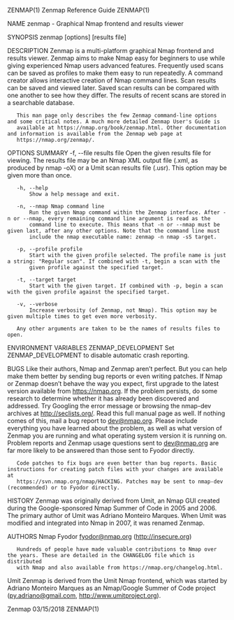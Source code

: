 ZENMAP(1)                                                     Zenmap Reference Guide                                                     ZENMAP(1)

NAME
       zenmap - Graphical Nmap frontend and results viewer

SYNOPSIS
       zenmap [options] [results file]

DESCRIPTION
       Zenmap is a multi-platform graphical Nmap frontend and results viewer. Zenmap aims to make Nmap easy for beginners to use while giving
       experienced Nmap users advanced features. Frequently used scans can be saved as profiles to make them easy to run repeatedly. A command
       creator allows interactive creation of Nmap command lines. Scan results can be saved and viewed later. Saved scan results can be compared
       with one another to see how they differ. The results of recent scans are stored in a searchable database.

       This man page only describes the few Zenmap command-line options and some critical notes. A much more detailed Zenmap User's Guide is
       available at https://nmap.org/book/zenmap.html. Other documentation and information is available from the Zenmap web page at
       https://nmap.org/zenmap/.

OPTIONS SUMMARY
       -f, --file results file
           Open the given results file for viewing. The results file may be an Nmap XML output file (.xml, as produced by nmap -oX) or a Umit scan
           results file (.usr). This option may be given more than once.

       -h, --help
           Show a help message and exit.

       -n, --nmap Nmap command line
           Run the given Nmap command within the Zenmap interface. After -n or --nmap, every remaining command line argument is read as the
           command line to execute. This means that -n or --nmap must be given last, after any other options. Note that the command line must
           include the nmap executable name: zenmap -n nmap -sS target.

       -p, --profile profile
           Start with the given profile selected. The profile name is just a string: "Regular scan". If combined with -t, begin a scan with the
           given profile against the specified target.

       -t, --target target
           Start with the given target. If combined with -p, begin a scan with the given profile against the specified target.

       -v, --verbose
           Increase verbosity (of Zenmap, not Nmap). This option may be given multiple times to get even more verbosity.

       Any other arguments are taken to be the names of results files to open.

ENVIRONMENT VARIABLES
       ZENMAP_DEVELOPMENT
           Set ZENMAP_DEVELOPMENT to disable automatic crash reporting.

BUGS
       Like their authors, Nmap and Zenmap aren’t perfect. But you can help make them better by sending bug reports or even writing patches. If
       Nmap or Zenmap doesn’t behave the way you expect, first upgrade to the latest version available from https://nmap.org. If the problem
       persists, do some research to determine whether it has already been discovered and addressed. Try Googling the error message or browsing
       the nmap-dev archives at http://seclists.org/. Read this full manual page as well. If nothing comes of this, mail a bug report to
       <dev@nmap.org>. Please include everything you have learned about the problem, as well as what version of Zenmap you are running and what
       operating system version it is running on. Problem reports and Zenmap usage questions sent to dev@nmap.org are far more likely to be
       answered than those sent to Fyodor directly.

       Code patches to fix bugs are even better than bug reports. Basic instructions for creating patch files with your changes are available at
       https://svn.nmap.org/nmap/HACKING. Patches may be sent to nmap-dev (recommended) or to Fyodor directly.

HISTORY
       Zenmap was originally derived from Umit, an Nmap GUI created during the Google-sponsored Nmap Summer of Code in 2005 and 2006. The primary
       author of Umit was Adriano Monteiro Marques. When Umit was modified and integrated into Nmap in 2007, it was renamed Zenmap.

AUTHORS
   Nmap
       Fyodor <fyodor@nmap.org> (http://insecure.org)

       Hundreds of people have made valuable contributions to Nmap over the years. These are detailed in the CHANGELOG file which is distributed
       with Nmap and also available from https://nmap.org/changelog.html.

   Umit
       Zenmap is derived from the Umit Nmap frontend, which was started by Adriano Monteiro Marques as an Nmap/Google Summer of Code project
       (<py.adriano@gmail.com>, http://www.umitproject.org).

Zenmap                                                              03/15/2018                                                           ZENMAP(1)
